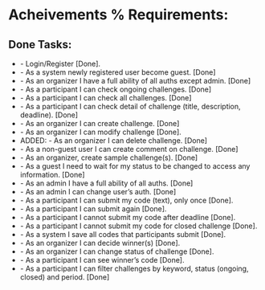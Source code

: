 <h1> Acheivements % Requirements:  </h1>
<h2>Done Tasks:</h2>
<ul>
<li>- Login/Register [Done].</li>
<li>- As a system newly registered user become guest. [Done]</li>
<li>- As an organizer I have a full ability of all auths except admin. [Done]</li>
<li>- As a participant I can check ongoing challenges. [Done]</li>
<li>- As a participant I can check all challenges. [Done]</li>
<li>- As a participant I can check detail of challenge (title, description, deadline). [Done]</li>
<li>- As an organizer I can create challenge. [Done]</li>
<li>- As an organizer I can modify challenge [Done].</li>
<li>ADDED: - As an organizer I can delete challenge. [Done]</li>
<li>- As a non-guest user I can create comment on challenge. [Done]</li>
<li>- As an organizer, create sample challenge(s). [Done]</li>
<li>- As a guest I need to wait for my status to be changed to access any information. [Done]</li>
<li>- As an admin I have a full ability of all auths. [Done]</li>
<li>- As an admin I can change user’s auth. [Done]</li>
<li>- As a participant I can submit my code (text), only once [Done].</li>
<li>- As a participant I can submit again [Done].</li>
<li>- As a participant I cannot submit my code after deadline [Done].</li>
<li>- As a participant I cannot submit my code for closed challenge [Done].</li>
<li>- As a system I save all codes that participants submit [Done].</li>
<li>- As an organizer I can decide winner(s) [Done].</li>
<li>- As an organizer I can change status of challenge [Done].</li>
<li>- As a participant I can see winner’s code [Done].</li>
<li>- As a participant I can filter challenges by keyword, status (ongoing, closed) and period. [Done]</li>
</ul>

